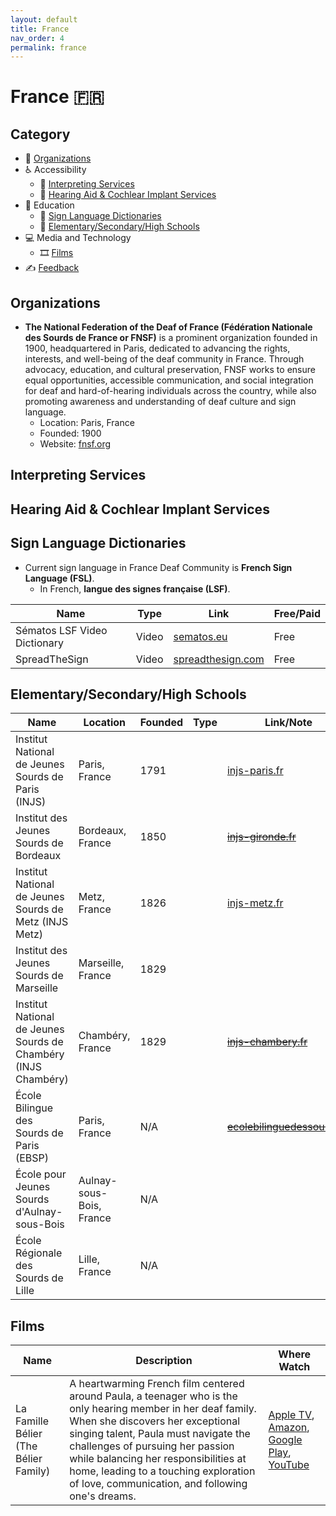 ```yaml
---
layout: default
title: France
nav_order: 4
permalink: france
---
```

# France :fr:
## Category
- 🏢 [Organizations](#organizations)
- ♿ Accessibility 
  - 💬 [Interpreting Services](#interpreting-services)
  - 🦻 [Hearing Aid & Cochlear Implant Services](#hearing-aid-&-cochlear-impant-services)
- 📖 Education
  - 👋 [Sign Language Dictionaries](#sign-language-dictionaries)
  - 🏫 [Elementary/Secondary/High Schools](#elementarysecondaryhigh-schools)
- 💻 Media and Technology 
  - 🎞️ [Films](#films)
- ✍️ [Feedback](#feedback)

## Organizations

- **The National Federation of the Deaf of France (Fédération Nationale des Sourds de France or FNSF)** is a prominent organization founded in 1900, headquartered in Paris, dedicated to advancing the rights, interests, and well-being of the deaf community in France. Through advocacy, education, and cultural preservation, FNSF works to ensure equal opportunities, accessible communication, and social integration for deaf and hard-of-hearing individuals across the country, while also promoting awareness and understanding of deaf culture and sign language.
  - Location: Paris, France
  - Founded: 1900
  - Website: [fnsf.org](https://www.fnsf.org/)

## Interpreting Services

## Hearing Aid & Cochlear Implant Services
  
## Sign Language Dictionaries

- Current sign language in France Deaf Community is **French Sign Language (FSL)**.
  - In French, **langue des signes française (LSF)**.

| Name | Type | Link | Free/Paid |
|------|------|------|-----------|
| Sématos LSF Video Dictionary | Video | [sematos.eu](http://www.sematos.eu/lsf.html) | Free |
| SpreadTheSign | Video | [spreadthesign.com](https://www.spreadthesign.com/) | Free |

## Elementary/Secondary/High Schools

| Name | Location | Founded | Type | Link/Note |
|------|----------|---------|------|-----------|
| Institut National de Jeunes Sourds de Paris (INJS)    | Paris, France | 1791 | | [injs-paris.fr](https://www.injs-paris.fr/) |
| Institut des Jeunes Sourds de Bordeaux                | Bordeaux, France | 1850 | | ~~[injs-gironde.fr](https://injs-gironde.fr/)~~ |
| Institut National de Jeunes Sourds de Metz (INJS Metz)| Metz, France | 1826 | | [injs-metz.fr](https://www.injs-metz.fr/)|
| Institut des Jeunes Sourds de Marseille               | Marseille, France | 1829 | | |
| Institut National de Jeunes Sourds de Chambéry (INJS Chambéry) | Chambéry, France | 1829 | | ~~[injs-chambery.fr](https://www.injs-chambery.fr/)~~|
| École Bilingue des Sourds de Paris (EBSP)             | Paris, France | N/A | | ~~[ecolebilinguedessourds.fr](https://ecolebilinguedessourds.fr/)~~ |
| École pour Jeunes Sourds d'Aulnay-sous-Bois           | Aulnay-sous-Bois, France | N/A | | |
| École Régionale des Sourds de Lille | Lille, France | N/A | | |

## Films

| Name | Description | Where Watch |
|------|-------------|-------------|
| La Famille Bélier (The Bélier Family) | A heartwarming French film centered around Paula, a teenager who is the only hearing member in her deaf family. When she discovers her exceptional singing talent, Paula must navigate the challenges of pursuing her passion while balancing her responsibilities at home, leading to a touching exploration of love, communication, and following one's dreams. | [Apple TV](https://tv.apple.com/ca/movie/the-belier-family/umc.cmc.3o35qeqiokn4y8nzm49x67ghj?at=1000l3V2&ct=justwatch_tv&playableId=tvs.sbd.9001%3A1476429332), [Amazon](https://www.primevideo.com/detail/0R9K49B68NLEH3HDXPN63W9402/ref=atv_dl_rdr?tag=justwatch0a-20), [Google Play](https://play.google.com/store/movies/details/The_B%C3%A9lier_Family_English_Subtitles?gl=CA&hl=en&id=dd5BNlYeJo8), [YouTube](https://www.youtube.com/watch?v=dd5BNlYeJo8) | 